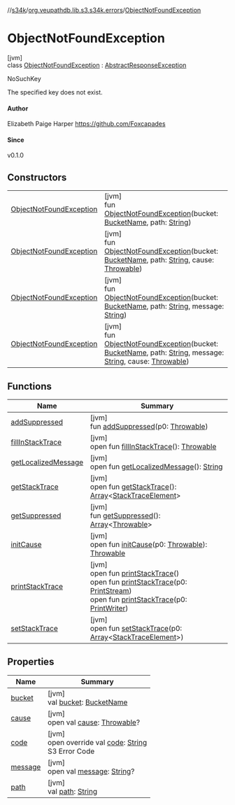 //[s34k](../../../index.md)/[org.veupathdb.lib.s3.s34k.errors](../index.md)/[ObjectNotFoundException](index.md)

# ObjectNotFoundException

[jvm]\
class [ObjectNotFoundException](index.md) : [AbstractResponseException](../-abstract-response-exception/index.md)

NoSuchKey

The specified key does not exist.

#### Author

Elizabeth Paige Harper https://github.com/Foxcapades

#### Since

v0.1.0

## Constructors

| | |
|---|---|
| [ObjectNotFoundException](-object-not-found-exception.md) | [jvm]<br>fun [ObjectNotFoundException](-object-not-found-exception.md)(bucket: [BucketName](../../org.veupathdb.lib.s3.s34k.fields/-bucket-name/index.md), path: [String](https://kotlinlang.org/api/latest/jvm/stdlib/kotlin/-string/index.html)) |
| [ObjectNotFoundException](-object-not-found-exception.md) | [jvm]<br>fun [ObjectNotFoundException](-object-not-found-exception.md)(bucket: [BucketName](../../org.veupathdb.lib.s3.s34k.fields/-bucket-name/index.md), path: [String](https://kotlinlang.org/api/latest/jvm/stdlib/kotlin/-string/index.html), cause: [Throwable](https://kotlinlang.org/api/latest/jvm/stdlib/kotlin/-throwable/index.html)) |
| [ObjectNotFoundException](-object-not-found-exception.md) | [jvm]<br>fun [ObjectNotFoundException](-object-not-found-exception.md)(bucket: [BucketName](../../org.veupathdb.lib.s3.s34k.fields/-bucket-name/index.md), path: [String](https://kotlinlang.org/api/latest/jvm/stdlib/kotlin/-string/index.html), message: [String](https://kotlinlang.org/api/latest/jvm/stdlib/kotlin/-string/index.html)) |
| [ObjectNotFoundException](-object-not-found-exception.md) | [jvm]<br>fun [ObjectNotFoundException](-object-not-found-exception.md)(bucket: [BucketName](../../org.veupathdb.lib.s3.s34k.fields/-bucket-name/index.md), path: [String](https://kotlinlang.org/api/latest/jvm/stdlib/kotlin/-string/index.html), message: [String](https://kotlinlang.org/api/latest/jvm/stdlib/kotlin/-string/index.html), cause: [Throwable](https://kotlinlang.org/api/latest/jvm/stdlib/kotlin/-throwable/index.html)) |

## Functions

| Name | Summary |
|---|---|
| [addSuppressed](../../org.veupathdb.lib.s3.s34k.requests.object.directory/-directory-object-delete-error/index.md#282858770%2FFunctions%2F-1216412040) | [jvm]<br>fun [addSuppressed](../../org.veupathdb.lib.s3.s34k.requests.object.directory/-directory-object-delete-error/index.md#282858770%2FFunctions%2F-1216412040)(p0: [Throwable](https://kotlinlang.org/api/latest/jvm/stdlib/kotlin/-throwable/index.html)) |
| [fillInStackTrace](../../org.veupathdb.lib.s3.s34k.requests.object.directory/-directory-object-delete-error/index.md#-1102069925%2FFunctions%2F-1216412040) | [jvm]<br>open fun [fillInStackTrace](../../org.veupathdb.lib.s3.s34k.requests.object.directory/-directory-object-delete-error/index.md#-1102069925%2FFunctions%2F-1216412040)(): [Throwable](https://kotlinlang.org/api/latest/jvm/stdlib/kotlin/-throwable/index.html) |
| [getLocalizedMessage](../../org.veupathdb.lib.s3.s34k.requests.object.directory/-directory-object-delete-error/index.md#1043865560%2FFunctions%2F-1216412040) | [jvm]<br>open fun [getLocalizedMessage](../../org.veupathdb.lib.s3.s34k.requests.object.directory/-directory-object-delete-error/index.md#1043865560%2FFunctions%2F-1216412040)(): [String](https://kotlinlang.org/api/latest/jvm/stdlib/kotlin/-string/index.html) |
| [getStackTrace](../../org.veupathdb.lib.s3.s34k.requests.object.directory/-directory-object-delete-error/index.md#2050903719%2FFunctions%2F-1216412040) | [jvm]<br>open fun [getStackTrace](../../org.veupathdb.lib.s3.s34k.requests.object.directory/-directory-object-delete-error/index.md#2050903719%2FFunctions%2F-1216412040)(): [Array](https://kotlinlang.org/api/latest/jvm/stdlib/kotlin/-array/index.html)&lt;[StackTraceElement](https://docs.oracle.com/javase/8/docs/api/java/lang/StackTraceElement.html)&gt; |
| [getSuppressed](../../org.veupathdb.lib.s3.s34k.requests.object.directory/-directory-object-delete-error/index.md#672492560%2FFunctions%2F-1216412040) | [jvm]<br>fun [getSuppressed](../../org.veupathdb.lib.s3.s34k.requests.object.directory/-directory-object-delete-error/index.md#672492560%2FFunctions%2F-1216412040)(): [Array](https://kotlinlang.org/api/latest/jvm/stdlib/kotlin/-array/index.html)&lt;[Throwable](https://kotlinlang.org/api/latest/jvm/stdlib/kotlin/-throwable/index.html)&gt; |
| [initCause](../../org.veupathdb.lib.s3.s34k.requests.object.directory/-directory-object-delete-error/index.md#-418225042%2FFunctions%2F-1216412040) | [jvm]<br>open fun [initCause](../../org.veupathdb.lib.s3.s34k.requests.object.directory/-directory-object-delete-error/index.md#-418225042%2FFunctions%2F-1216412040)(p0: [Throwable](https://kotlinlang.org/api/latest/jvm/stdlib/kotlin/-throwable/index.html)): [Throwable](https://kotlinlang.org/api/latest/jvm/stdlib/kotlin/-throwable/index.html) |
| [printStackTrace](../../org.veupathdb.lib.s3.s34k.requests.object.directory/-directory-object-delete-error/index.md#-1769529168%2FFunctions%2F-1216412040) | [jvm]<br>open fun [printStackTrace](../../org.veupathdb.lib.s3.s34k.requests.object.directory/-directory-object-delete-error/index.md#-1769529168%2FFunctions%2F-1216412040)()<br>open fun [printStackTrace](../../org.veupathdb.lib.s3.s34k.requests.object.directory/-directory-object-delete-error/index.md#1841853697%2FFunctions%2F-1216412040)(p0: [PrintStream](https://docs.oracle.com/javase/8/docs/api/java/io/PrintStream.html))<br>open fun [printStackTrace](../../org.veupathdb.lib.s3.s34k.requests.object.directory/-directory-object-delete-error/index.md#1175535278%2FFunctions%2F-1216412040)(p0: [PrintWriter](https://docs.oracle.com/javase/8/docs/api/java/io/PrintWriter.html)) |
| [setStackTrace](../../org.veupathdb.lib.s3.s34k.requests.object.directory/-directory-object-delete-error/index.md#2135801318%2FFunctions%2F-1216412040) | [jvm]<br>open fun [setStackTrace](../../org.veupathdb.lib.s3.s34k.requests.object.directory/-directory-object-delete-error/index.md#2135801318%2FFunctions%2F-1216412040)(p0: [Array](https://kotlinlang.org/api/latest/jvm/stdlib/kotlin/-array/index.html)&lt;[StackTraceElement](https://docs.oracle.com/javase/8/docs/api/java/lang/StackTraceElement.html)&gt;) |

## Properties

| Name | Summary |
|---|---|
| [bucket](bucket.md) | [jvm]<br>val [bucket](bucket.md): [BucketName](../../org.veupathdb.lib.s3.s34k.fields/-bucket-name/index.md) |
| [cause](../../org.veupathdb.lib.s3.s34k.requests.object.directory/-directory-object-delete-error/index.md#-654012527%2FProperties%2F-1216412040) | [jvm]<br>open val [cause](../../org.veupathdb.lib.s3.s34k.requests.object.directory/-directory-object-delete-error/index.md#-654012527%2FProperties%2F-1216412040): [Throwable](https://kotlinlang.org/api/latest/jvm/stdlib/kotlin/-throwable/index.html)? |
| [code](code.md) | [jvm]<br>open override val [code](code.md): [String](https://kotlinlang.org/api/latest/jvm/stdlib/kotlin/-string/index.html)<br>S3 Error Code |
| [message](../../org.veupathdb.lib.s3.s34k.requests.object.directory/-directory-object-delete-error/index.md#1824300659%2FProperties%2F-1216412040) | [jvm]<br>open val [message](../../org.veupathdb.lib.s3.s34k.requests.object.directory/-directory-object-delete-error/index.md#1824300659%2FProperties%2F-1216412040): [String](https://kotlinlang.org/api/latest/jvm/stdlib/kotlin/-string/index.html)? |
| [path](path.md) | [jvm]<br>val [path](path.md): [String](https://kotlinlang.org/api/latest/jvm/stdlib/kotlin/-string/index.html) |
